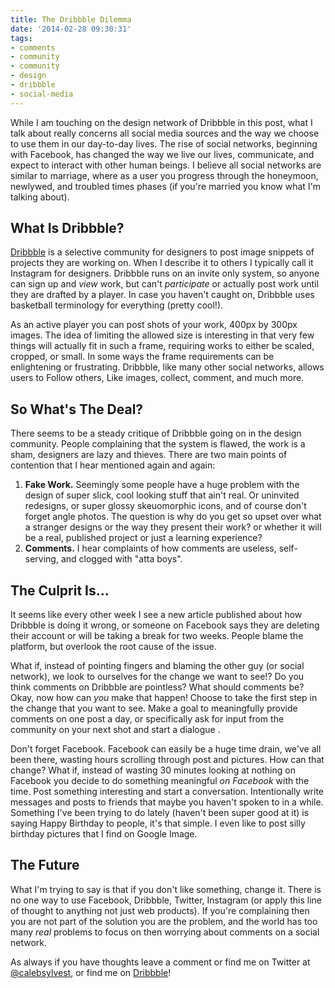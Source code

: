 ```yaml
---
title: The Dribbble Dilemma
date: '2014-02-28 09:30:31'
tags:
- comments
- community
- community
- design
- dribbble
- social-media
---
```


While I am touching on the design network of Dribbble in this post, what I talk about really concerns all social media sources and the way we choose to use them in our day-to-day lives. The rise of social networks, beginning with Facebook, has changed the way we live our lives, communicate, and expect to interact with other human beings. I believe all social networks are similar to marriage, where as a user you progress through the honeymoon, newlywed, and troubled times phases (if you're married you know what I'm talking about).
<!--more-->

<h2>What Is Dribbble?</h2>

<a href="http://dribbble.com/">Dribbble</a> is a selective community for designers to post image snippets of projects they are working on. When I describe it to others I typically call it Instagram for designers. Dribbble runs on an invite only system, so anyone can sign up and <em>view</em> work, but can't <em>participate</em> or actually post work until they are drafted by a player. In case you haven't caught on, Dribbble uses basketball terminology for everything (pretty cool!).

As an active player you can post shots of your work, 400px by 300px images. The idea of limiting the allowed size is interesting in that very few things will actually fit in such a frame, requiring works to either be scaled, cropped, or small. In some ways the frame requirements can be enlightening or frustrating. Dribbble, like many other social networks, allows users to Follow others, Like images, collect, comment, and much more.

<h2>So What's The Deal?</h2>

There seems to be a steady critique of Dribbble going on in the design community. People complaining that the system is flawed, the work is a sham, designers are lazy and thieves. There are two main points of contention that I hear mentioned again and again:

<ol>
    <li><strong>Fake Work.</strong> Seemingly some people have a huge problem with the design of super slick, cool looking stuff that ain't real. Or uninvited redesigns, or super glossy skeuomorphic icons, and of course don't forget angle photos. The question is why do you get so upset over what a stranger designs or the way they present their work? or whether it will be a real, published project or just a learning experience?</li>
    <li><strong>Comments.</strong> I hear complaints of how comments are useless, self-serving, and clogged with "atta boys".</li>
</ol>

<h2>The Culprit Is...</h2>

It seems like every other week I see a new article published about how Dribbble is doing it wrong, or someone on Facebook says they are deleting their account or will be taking a break for two weeks. People blame the platform, but overlook the root cause of the issue.

What if, instead of pointing fingers and blaming the other guy (or social network), we look to ourselves for the change we want to see!? Do you think comments on Dribbble are pointless? What should comments be? Okay, now how can <em>you</em> make that happen! Choose to take the first step in the change that you want to see. Make a goal to meaningfully provide comments on one post a day, or specifically ask for input from the community on your next shot and start a dialogue .

Don't forget Facebook. Facebook can easily be a huge time drain, we've all been there, wasting hours scrolling through post and pictures. How can that change? What if, instead of wasting 30 minutes looking at nothing on Facebook you decide to do something meaningful <em>on Facebook</em> with the time. Post something interesting and start a conversation. Intentionally write messages and posts to friends that maybe you haven't spoken to in a while. Something I've been trying to do lately (haven't been super good at it) is saying Happy Birthday to people, it's that simple. I even like to post silly birthday pictures that I find on Google Image.

<h2>The Future</h2>

What I'm trying to say is that if you don't like something, change it. There is no one way to use Facebook, Dribbble, Twitter, Instagram (or apply this line of thought to anything not just web products). If you're complaining then you are not part of the solution you are the problem, and the world has too many <em>real</em> problems to focus on then worrying about comments on a social network.

As always if you have thoughts leave a comment or find me on Twitter at <a title="Caleb Sylvest on Twitter" href="https://twitter.com/calebsylvest" target="_blank">@calebsylvest</a>, or find me on <a title="Caleb Sylvest on Dribbble" href="http://dribbble.com/calebsylvest" target="_blank">Dribbble</a>!
